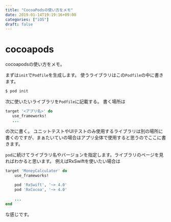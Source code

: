 ```yaml
---
title: "CocoaPodsの使い方をメモ"
date: 2019-01-14T19:19:16+09:00
categories: ["iOS"]
draft: false
---
```


# cocoapods
cocoapodsの使い方をメモ。

まずは`init`で`Podfile`を生成します。
使うライブラリはこの`Podfile`の中に書きます。

```sh
$ pod init
```
次に使いたいライブラリを`Podfile`に記載する。
書く場所は

```ruby
target '<アプリ名>' do
   use_frameworks!
   ...
```

の次に書く。
ユニットテストやUIテストのみ使用するライブラリは別の場所に書くのですが、まぁたいていの場合はアプリ全体で使用すると思うのでここに書きます。

`pod`に続けてライブラリ名やバージョンを指定します。ライブラリのページを見ればわかると思います。
例えばRxSwiftを使いたい場合は

```ruby
target 'MoneyCalculator' do
    use_frameworks!
    
    pod 'RxSwift', '~> 4.0'
    pod 'RxCocoa', '~> 4.0'
      
    ...
end
```
な感じです。